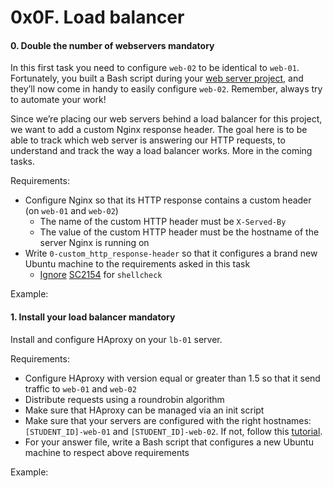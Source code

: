 <h1 class="gap">0x0F. Load balancer</h1>


<h4 class="task">
    0. Double the number of webservers
      <span class="alert alert-warning mandatory-optional">
        mandatory
      </span>
</h4><p>In this first task you need to configure <code>web-02</code> to be identical to <code>web-01</code>. Fortunately, you built a Bash script during your <a href="/rltoken/8oRonOh-zV4e2bmsZ3sxEw" target="_blank" title="web server project">web server project</a>, and they’ll now come in handy to easily configure <code>web-02</code>. Remember, always try to automate your work!</p><p>Since we’re placing our web servers behind a load balancer for this project, we want to add a custom Nginx response header. The goal here is to be able to track which web server is answering our HTTP requests, to understand and track the way a load balancer works. More in the coming tasks.</p><p>Requirements:</p><ul>
<li>Configure Nginx so that its HTTP response contains a custom header (on <code>web-01</code> and <code>web-02</code>)

<ul>
<li>The name of the custom HTTP header must be <code>X-Served-By</code></li>
<li>The value of the custom HTTP header must be the hostname of the server Nginx is running on</li>
</ul></li>
<li>Write <code>0-custom_http_response-header</code> so that it configures a brand new Ubuntu machine to the requirements asked in this task

<ul>
<li><a href="/rltoken/3AOvROMUNUrzxEWhli4GTw" target="_blank" title="Ignore">Ignore</a> <a href="/rltoken/i5f8DYX_rRYFz4hfbG_GJg" target="_blank" title="SC2154">SC2154</a> for <code>shellcheck</code></li>
</ul></li>
</ul><p>Example:</p>


<h4 class="task">
    1. Install your load balancer
      <span class="alert alert-warning mandatory-optional">
        mandatory
      </span>
</h4><p>Install and configure HAproxy on your <code>lb-01</code> server.</p><p>Requirements:</p><ul>
<li>Configure HAproxy with version equal or greater than 1.5 so that it send traffic to <code>web-01</code> and <code>web-02</code></li>
<li>Distribute requests using a roundrobin algorithm</li>
<li>Make sure that HAproxy can be managed via an init script</li>
<li>Make sure that your servers are configured with the right hostnames: <code>[STUDENT_ID]-web-01</code> and <code>[STUDENT_ID]-web-02</code>. If not, follow this <a href="/rltoken/P7nGAS_YjgHdjAt8KTgJbw" target="_blank" title="tutorial">tutorial</a>.</li>
<li>For your answer file, write a Bash script that configures a new Ubuntu machine to respect above requirements</li>
</ul><p>Example:</p>
